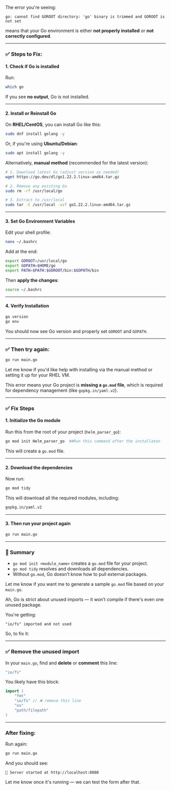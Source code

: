 The error you're seeing:

```
go: cannot find GOROOT directory: 'go' binary is trimmed and GOROOT is not set
```

means that your Go environment is either **not properly installed** or **not correctly configured**.

---

### ✅ Steps to Fix:

#### 1. **Check if Go is installed**
Run:
```bash
which go
```

If you see **no output**, Go is not installed.

---

#### 2. **Install or Reinstall Go**

On **RHEL/CentOS**, you can install Go like this:

```bash
sudo dnf install golang -y
```

Or, if you're using **Ubuntu/Debian**:

```bash
sudo apt install golang -y
```

Alternatively, **manual method** (recommended for the latest version):

```bash
# 1. Download latest Go (adjust version as needed)
wget https://go.dev/dl/go1.22.2.linux-amd64.tar.gz

# 2. Remove any existing Go
sudo rm -rf /usr/local/go

# 3. Extract to /usr/local
sudo tar -C /usr/local -xzf go1.22.2.linux-amd64.tar.gz
```

---

#### 3. **Set Go Environment Variables**

Edit your shell profile:

```bash
nano ~/.bashrc
```

Add at the end:

```bash
export GOROOT=/usr/local/go
export GOPATH=$HOME/go
export PATH=$PATH:$GOROOT/bin:$GOPATH/bin
```

Then **apply the changes**:

```bash
source ~/.bashrc
```

---

#### 4. **Verify Installation**

```bash
go version
go env
```

You should now see Go version and properly set `GOROOT` and `GOPATH`.

---

### ✅ Then try again:

```bash
go run main.go
```

Let me know if you'd like help with installing via the manual method or setting it up for your RHEL VM.

This error means your Go project is **missing a `go.mod` file**, which is required for dependency management (like `gopkg.in/yaml.v2`).

---

### ✅ Fix Steps

#### 1. **Initialize the Go module**
Run this from the root of your project (`helm_parser_go`):

```bash
go mod init Helm_parser_go  ##Run this command after the installaton
```

This will create a `go.mod` file.

---

#### 2. **Download the dependencies**
Now run:

```bash
go mod tidy
```

This will download all the required modules, including:

```bash
gopkg.in/yaml.v2
```

---

#### 3. **Then run your project again**
```bash
go run main.go
```

---

### 🧠 Summary
- `go mod init <module_name>` creates a `go.mod` file for your project.
- `go mod tidy` resolves and downloads all dependencies.
- Without `go.mod`, Go doesn’t know how to pull external packages.

Let me know if you want me to generate a sample `go.mod` file based on your `main.go`.

Ah, Go is strict about unused imports — it won’t compile if there's even one unused package.

You're getting:
```
"io/fs" imported and not used
```

So, to fix it:

---

### ✅ **Remove the unused import**
In your `main.go`, find and **delete** or **comment** this line:
```go
"io/fs"
```

You likely have this block:
```go
import (
	"fmt"
	"io/fs" // ❌ remove this line
	"os"
	"path/filepath"
)
```

---

### After fixing:
Run again:
```bash
go run main.go
```

And you should see:
```
🚀 Server started at http://localhost:8080
```

Let me know once it's running — we can test the form after that.

